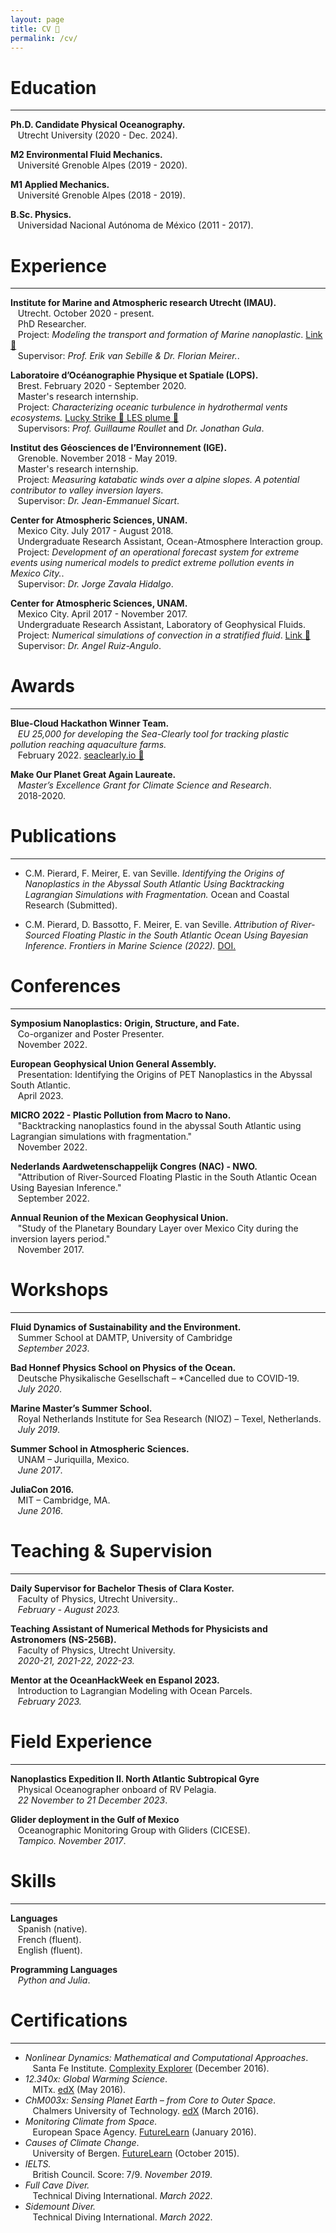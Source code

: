 ```yaml
---
layout: page
title: CV 📜
permalink: /cv/
---
```

<!-- <a href="/assets/CV_Pierard.pdf" style="float: right;">Download</a> -->


# Education
-----------

**Ph.D. Candidate Physical Oceanography.** <br />
&nbsp;&nbsp;&nbsp;Utrecht University (2020 - Dec. 2024).<br />

**M2 Environmental Fluid Mechanics.** <br />
&nbsp;&nbsp;&nbsp;Université Grenoble Alpes (2019 - 2020).<br />

**M1 Applied Mechanics.** <br />
&nbsp;&nbsp;&nbsp;Université Grenoble Alpes (2018 - 2019).<br />

**B.Sc. Physics.** <br />
&nbsp;&nbsp;&nbsp;Universidad Nacional Autónoma de México (2011 - 2017). <br />


# Experience
-----------

**Institute for Marine and Atmospheric research Utrecht (IMAU).**<br />
&nbsp;&nbsp;&nbsp;Utrecht. October 2020 - present.<br />
&nbsp;&nbsp;&nbsp;PhD Researcher.<br />
&nbsp;&nbsp;&nbsp;Project: _Modeling the transport and formation of Marine nanoplastic_. <a href="https://nanoplastics.org/" style="float: centre;">Link 🔗</a><br />
&nbsp;&nbsp;&nbsp;Supervisor: _Prof. Erik van Sebille & Dr. Florian Meirer._. <br />

**Laboratoire d’Océanographie Physique et Spatiale (LOPS).**<br />
&nbsp;&nbsp;&nbsp;Brest. February 2020 - September 2020.<br />
&nbsp;&nbsp;&nbsp;Master's research internship.<br />
&nbsp;&nbsp;&nbsp;Project: _Characterizing oceanic turbulence in hydrothermal vents ecosystems._ <a href="/projects/luckystrike/" style="float: centre;">Lucky Strike 🔗</a><a href="/projects/plume/" style="float: centre;"> LES plume 🔗</a><br />
&nbsp;&nbsp;&nbsp;Supervisors: _Prof. Guillaume Roullet_ and _Dr. Jonathan Gula_. <br />

**Institut des Géosciences de l’Environnement (IGE).**<br />
&nbsp;&nbsp;&nbsp;Grenoble. November 2018 - May 2019.<br />
&nbsp;&nbsp;&nbsp;Master's research internship.<br />
&nbsp;&nbsp;&nbsp;Project: _Measuring katabatic winds over a alpine slopes. A potential contributor to valley inversion layers_. <br />
&nbsp;&nbsp;&nbsp;Supervisor: _Dr. Jean-Emmanuel Sicart_. <br />

**Center for Atmospheric Sciences, UNAM.**<br />
&nbsp;&nbsp;&nbsp;Mexico City. July 2017 - August 2018.<br />
&nbsp;&nbsp;&nbsp;Undergraduate Research Assistant, Ocean-Atmosphere Interaction group.<br />
&nbsp;&nbsp;&nbsp;Project: _Development of an operational forecast system for extreme events using numerical models to predict extreme
pollution events in Mexico City._.<br />
&nbsp;&nbsp;&nbsp;Supervisor: _Dr. Jorge Zavala Hidalgo_.<br />

**Center for Atmospheric Sciences, UNAM.**<br />
&nbsp;&nbsp;&nbsp;Mexico City. April 2017 - November 2017.<br />
&nbsp;&nbsp;&nbsp;Undergraduate Research Assistant, Laboratory of Geophysical Fluids.<br />
&nbsp;&nbsp;&nbsp;Project: _Numerical simulations of convection in a stratified fluid_. <a href="/projects/convection/" style="float: centre;">Link 🔗</a><br />
&nbsp;&nbsp;&nbsp;Supervisor: _Dr. Angel Ruiz-Angulo_.<br />

# Awards
------------

**Blue-Cloud Hackathon Winner Team.**<br />
&nbsp;&nbsp;&nbsp;_EU 25,000 for developing the Sea-Clearly tool for tracking plastic pollution reaching aquaculture farms._<br />
&nbsp;&nbsp;&nbsp;February 2022. <a href="http://seaclearly.io/" style="float: centre;">seaclearly.io 🔗</a>

**Make Our Planet Great Again Laureate.**<br />
&nbsp;&nbsp;&nbsp;_Master’s Excellence Grant for Climate Science and Research_.<br />
&nbsp;&nbsp;&nbsp;2018-2020.<br />

# Publications
------------
- C.M. Pierard, F. Meirer, E. van Seville. _Identifying the Origins of Nanoplastics in the Abyssal South Atlantic
Using Backtracking Lagrangian Simulations with Fragmentation._ Ocean and Coastal Research (Submitted).

- C.M. Pierard, D. Bassotto, F. Meirer, E. van Seville. _Attribution of River-Sourced Floating Plastic in the South
Atlantic Ocean Using Bayesian Inference. Frontiers in Marine Science (2022)._ <a href="https://doi.org/10.3389/fmars.2022.925437 " style="float: centre;">DOI.</a>


# Conferences
------------

**Symposium Nanoplastics: Origin, Structure, and Fate.**<br />
&nbsp;&nbsp;&nbsp;Co-organizer and Poster Presenter.<br />
&nbsp;&nbsp;&nbsp;November 2022.<br />

**European Geophysical Union General Assembly.**<br />
&nbsp;&nbsp;&nbsp;Presentation: Identifying the Origins of PET Nanoplastics in the Abyssal South Atlantic.<br />
&nbsp;&nbsp;&nbsp;April 2023.<br />

**MICRO 2022 - Plastic Pollution from Macro to Nano.**<br />
&nbsp;&nbsp;&nbsp;"Backtracking nanoplastics found in the abyssal South Atlantic using Lagrangian simulations with fragmentation."<br />
&nbsp;&nbsp;&nbsp;November 2022.<br />

**Nederlands Aardwetenschappelijk Congres (NAC) - NWO.**<br />
&nbsp;&nbsp;&nbsp;"Attribution of River-Sourced Floating Plastic in the South Atlantic Ocean Using Bayesian Inference."<br />
&nbsp;&nbsp;&nbsp;September 2022.<br />

**Annual Reunion of the Mexican Geophysical Union.**<br />
&nbsp;&nbsp;&nbsp;"Study of the Planetary Boundary Layer over Mexico City during the inversion layers period."<br />
&nbsp;&nbsp;&nbsp;November 2017.<br />

# Workshops
------------

__Fluid Dynamics of Sustainability and the Environment.__<br />
&nbsp;&nbsp;&nbsp;Summer School at DAMTP, University of Cambridge<br />
&nbsp;&nbsp;&nbsp;_September 2023_.<br />

__Bad Honnef Physics School on Physics of the Ocean.__<br />
&nbsp;&nbsp;&nbsp;Deutsche Physikalische Gesellschaft – *Cancelled due to COVID-19.<br />
&nbsp;&nbsp;&nbsp;_July 2020_.<br />

**Marine Master’s Summer School.**<br />
&nbsp;&nbsp;&nbsp;Royal Netherlands Institute for Sea Research (NIOZ) – Texel, Netherlands.<br />
&nbsp;&nbsp;&nbsp;_July 2019_.<br />

**Summer School in Atmospheric Sciences.**<br />
&nbsp;&nbsp;&nbsp;UNAM – Juriquilla, Mexico.<br />
&nbsp;&nbsp;&nbsp;_June 2017_.<br />

**JuliaCon 2016.**<br />
&nbsp;&nbsp;&nbsp;MIT – Cambridge, MA.<br />
&nbsp;&nbsp;&nbsp;_June 2016_.<br />


# Teaching & Supervision
------------

__Daily Supervisor for Bachelor Thesis of Clara Koster.__<br />
&nbsp;&nbsp;&nbsp;Faculty of Physics, Utrecht University..<br />
&nbsp;&nbsp;&nbsp;_February - August 2023._<br />

__Teaching Assistant of Numerical Methods for Physicists and Astronomers (NS-256B).__<br />
&nbsp;&nbsp;&nbsp;Faculty of Physics, Utrecht University.<br />
&nbsp;&nbsp;&nbsp;_2020-21, 2021-22, 2022-23._<br />

__Mentor at the OceanHackWeek en Espanol 2023.__<br />
&nbsp;&nbsp;&nbsp;Introduction to Lagrangian Modeling with Ocean Parcels.<br />
&nbsp;&nbsp;&nbsp;_February 2023._<br />

# Field Experience
------------

**Nanoplastics Expedition II. North Atlantic Subtropical Gyre**<br />
&nbsp;&nbsp;&nbsp;Physical Oceanographer onboard of RV Pelagia.<br />
&nbsp;&nbsp;&nbsp;_22 November to 21 December 2023_.<br />

**Glider deployment in the Gulf of Mexico**<br />
&nbsp;&nbsp;&nbsp;Oceanographic Monitoring Group with Gliders (CICESE).<br />
&nbsp;&nbsp;&nbsp;_Tampico. November 2017_.<br />

# Skills
------------

**Languages**<br />
&nbsp;&nbsp;&nbsp;Spanish (native).<br />
&nbsp;&nbsp;&nbsp;French (fluent). <br />
&nbsp;&nbsp;&nbsp;English (fluent). <br />

**Programming Languages**<br />
&nbsp;&nbsp;&nbsp;_Python and Julia_.


# Certifications
------------

- _Nonlinear Dynamics: Mathematical and Computational Approaches_.<br />
&nbsp;&nbsp;&nbsp;Santa Fe Institute. [Complexity Explorer](https://www.complexityexplorer.org/courses/60-nonlinear-dynamics-mathematical-and-computational-approaches-fall-2016/certificates/3888316416.pdf) (December 2016).<br />
- _12.340x: Global Warming Science_.<br />
&nbsp;&nbsp;&nbsp;MITx. [edX](https://courses.edx.org/certificates/369bb7be9a0d41ec96edb0c53fd8d612) (May 2016).<br />
- _ChM003x: Sensing Planet Earth – from Core to Outer Space_.<br />
&nbsp;&nbsp;&nbsp;Chalmers University of Technology. [edX](https://courses.edx.org/certificates/b115af24aae6429db80918d261ce696e) (March 2016).<br />
- _Monitoring Climate from Space._<br />
&nbsp;&nbsp;&nbsp;European Space Agency. [FutureLearn](https://www.futurelearn.com/statements/onwhpfg?utm_campaign=Share+Links&utm_medium=futurelearn-statement&utm_source=linkedin) (January 2016).<br />
- _Causes of Climate Change_.<br />
&nbsp;&nbsp;&nbsp;University of Bergen. [FutureLearn](https://www.futurelearn.com/statements/jk2fktn) (October 2015).<br />
- _IELTS._<br />
&nbsp;&nbsp;&nbsp;British Council. Score: 7/9. *November 2019*.<br />
- _Full Cave Diver._<br />
&nbsp;&nbsp;&nbsp;Technical Diving International. *March 2022*.<br />
- _Sidemount Diver._<br />
&nbsp;&nbsp;&nbsp;Technical Diving International. *March 2022*.<br />

